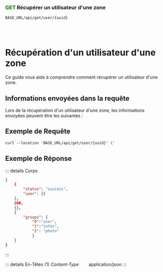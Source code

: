 ### <span style="color:green">GET</span> Récupérer un utilisateur d'une zone

````
BASE_URL/api/get/user/{uuid}
````

<br/> <br/> 

# Récupération d'un utilisateur d'une zone
Ce guide vous aide à comprendre comment récupérer un utilisateur d'une zone.


## Informations envoyées dans la requête

Lors de la récupération d'un utilisateur d'une zone, les informations envoyées peuvent être les suivantes :


## Exemple de Requête

```txt
curl --location 'BASE_URL/api/get/user/{uuid}' \'

```


## Exemple de Réponse

::: details Corps  

```json
{
    {
        "status": "success",
        "user": {}
    },
    200,
    {},
    {
        "groups": {
            "0":"user", 
            "1":"infos",
            "2": "photo"
            }
    }
}
```
:::


::: details En-Têtes (1)
 *Content-Type*    &nbsp;&nbsp;&nbsp;&nbsp;&nbsp;&nbsp;     application/json
:::
